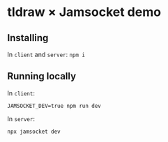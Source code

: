 # tldraw × Jamsocket demo

## Installing

In `client` and `server`: `npm i`

## Running locally

In `client`:

    JAMSOCKET_DEV=true npm run dev

In `server`:

    npx jamsocket dev
